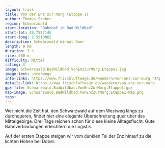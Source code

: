 ```yaml
---
layout: track
title: Von der Enz zur Murg (Etappe 1)
author: Thomas Stober
region: Schwarzwald
start-location: "Bahnhof in Bad Wildbad"
start-lat: 48.7557146
start-long: 8.5510002
description: Schwarzwald einmal Quer
length: 9 km
duration: 3 h
rise: 550 m
difficulty: Mittel
rating: 3
image: Schwarzwald.BadWildbad.VonEnzZurMurg.Etappe1.jpg
image-text: unterwegs
info-links: https://www.frischluftwege.de/wandern/von-enz-zur-murg https://www.inslichtruecken.de
details-link: https://www.frischluftwege.de/wandern/von-enz-zur-murg 
gpx-file: Schwarzwald.BadWildbad.VonEnzZurMurg.Etappe1.gpx
map-image: Schwarzwald.BadWildbad.VonEnzZurMurg.Etappe1-Map.png
tags: 
---
```




Wer nicht die Zeit hat, den Schwarzwald auf dem Westweg längs zu durchqueren,  findet hier eine elegante Überschreitung quer uber das Mittelgebirge. Drei Tage reichen schon für diese kleine Alltagsflucht. Gute Bahnverbindungen erleichtern die Logistik.

Auf der ersten Etappe steigen wir vom dunklen Tal der Enz hinauf zu die lichten Höhen bei Dobel.




